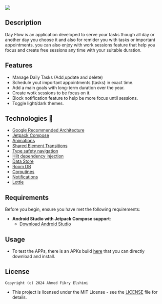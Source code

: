 <img src="https://github.com/user-attachments/assets/476a3bea-e23e-48d4-a49e-b82a384d4cae">

## Description
Day Flow is an application developed to serve your tasks though all day or another day you choose it and also for remider you with tasks or important appointments.
you can also enjoy with work sessions feature that help you focus and create free sessions any time with your suitable duration.

## Features
- Manage Daily Tasks (Add,update and delete)
- Schedule yout important appointments (tasks) in exact time.
- Add a main goals with long-term duration over the year.
- Create wotk sessions to be focus on it.
- Block notification feature to help be more focus until sessions.
- Toggle light/dark themes.

## Technologies 🚀
- [Google Recommended Architecture](https://developer.android.com/topic/architecture#recommended-app-arch)
- [Jetpack Compose](https://developer.android.com/compose#:~:text=Jetpack%20Compose%20is%20Android%E2%80%99s%20recommended%20modern)
- [Animations](https://developer.android.com/develop/ui/compose/animation/introduction)
- [Shared Element Transitions](https://developer.android.com/develop/ui/compose/animation/shared-elements)
- [Type safety navigation](https://developer.android.com/guide/navigation/design/type-safety)
- [Hilt dependency injection](https://developer.android.com/training/dependency-injection/hilt-android)
- [Data Store](https://developer.android.com/jetpack/androidx/releases/datastore)
- [Room DB](https://developer.android.com/training/data-storage/room)
- [Coroutines](https://developer.android.com/kotlin/coroutines)
- [Notifications](https://developer.android.com/develop/ui/views/notifications)
-  [Lottie](https://github.com/airbnb/lottie-android)

## Requirements
Before you begin, ensure you have met the following requirements:
- **Android Studio with Jetpack Compose support**:
    - [Download Android Studio](https://developer.android.com/studio)

 ## Usage
- To test the APPs, there is an APKs build  [here](https://github.com/ahmedfikry24/Day-Flow/blob/main/app/release/app-release.apk)  that you can directly download and install.

 ## License
    Copyright (c) 2024 Ahmed Fikry Elshimi
- This project is licensed under the MIT License - see the [LICENSE](https://github.com/ahmedfikry24/Day-Flow/blob/main/LICENSE) file for details. 
